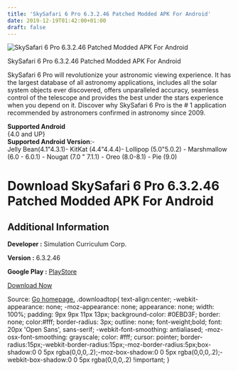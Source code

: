 ```yaml
---
title: 'SkySafari 6 Pro 6.3.2.46 Patched Modded APK For Android'
date: 2019-12-19T01:42:00+01:00
draft: false
---
```


![SkySafari 6 Pro 6.3.2.46 Patched Modded APK For Android](https://i0.wp.com/apkhome.net/wp-content/uploads/2019/11/SkySafari-6-Pro-6.3.2.46-Patched-Modded.png "SkySafari 6 Pro 6.3.2.46 Patched Modded APK For Android")

  

SkySafari 6 Pro 6.3.2.46 Patched Modded APK For Android

SkySafari 6 Pro will revolutionize your astronomic viewing experience. It has the largest database of all astronomy applications, includes all the solar system objects ever discovered, offers unparalleled accuracy, seamless control of the telescope and provides the best under the stars experience when you depend on it. Discover why SkySafari 6 Pro is the # 1 application recommended by astronomers confirmed in astronomy since 2009.

**Supported Android**  
{4.0 and UP}  
**Supported Android Version**:-  
Jelly Bean(4.1"4.3.1)- KitKat (4.4"4.4.4)- Lollipop (5.0"5.0.2) - Marshmallow (6.0 - 6.0.1) - Nougat (7.0 " 7.1.1) - Oreo (8.0-8.1) - Pie (9.0)

Download SkySafari 6 Pro 6.3.2.46 Patched Modded APK For Android
================================================================

Additional Information
----------------------

**Developer :** Simulation Curriculum Corp.

**Version :** 6.3.2.46

**Google Play :** [PlayStore](https://play.google.com/store/apps/details?id=com.simulationcurriculum.skysafari6pro)

  

[Download Now](https://store4app.co/post/skysafari-6-pro-6-3-2-46-patched-modded-apk-for-android_1574499779)

  
Source: [Go homepage.](https://store4app.co/post/skysafari-6-pro-6-3-2-46-patched-modded-apk-for-android_1574499779) .downloadtop{ text-align:center; -webkit-appearance: none; -moz-appearance: none; appearance: none; width: 100%; padding: 9px 9px 11px 13px; background-color: #0EBD3F; border: none; color:#fff; border-radius: 3px; outline: none; font-weight;bold; font: 20px 'Open Sans', sans-serif; -webkit-font-smoothing: antialiased; -moz-osx-font-smoothing: grayscale; color: #fff; cursor: pointer; border-radius:15px;-webkit-border-radius:15px;-moz-border-radius:5px;box-shadow:0 0 5px rgba(0,0,0,.2);-moz-box-shadow:0 0 5px rgba(0,0,0,.2);-webkit-box-shadow:0 0 5px rgba(0,0,0,.2) !important; }
